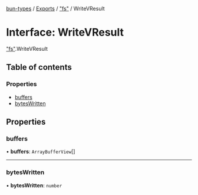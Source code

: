 [bun-types](https://github.com/oven-sh/bun-types/blob/master/api-docs/README.md) / [Exports](https://github.com/oven-sh/bun-types/blob/master/api-docs/modules.md) / ["fs"](https://github.com/oven-sh/bun-types/blob/master/api-docs/modules/fs_.md) / WriteVResult

# Interface: WriteVResult

["fs"](https://github.com/oven-sh/bun-types/blob/master/api-docs/modules/fs_.md).WriteVResult

## Table of contents

### Properties

- [buffers](https://github.com/oven-sh/bun-types/blob/master/api-docs/interfaces/fs_.WriteVResult.md#buffers)
- [bytesWritten](https://github.com/oven-sh/bun-types/blob/master/api-docs/interfaces/fs_.WriteVResult.md#byteswritten)

## Properties

### buffers

• **buffers**: `ArrayBufferView`[]

___

### bytesWritten

• **bytesWritten**: `number`
